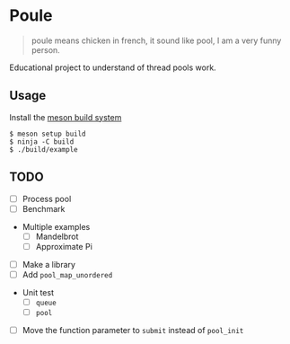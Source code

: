 # Poule

> poule means chicken in french, it sound like pool, I am a very funny person.

Educational project to understand of thread pools work.

## Usage

Install the [meson build system][1]

```
$ meson setup build
$ ninja -C build
$ ./build/example
```

## TODO

- [ ] Process pool
- [ ] Benchmark
- Multiple examples
     - [ ] Mandelbrot
     - [ ] Approximate Pi
- [ ] Make a library
- [ ] Add `pool_map_unordered`
- Unit test
     - [ ] `queue`
     - [ ] `pool`
- [ ] Move the function parameter to `submit` instead of `pool_init`

[1]: https://mesonbuild.com/index.html
